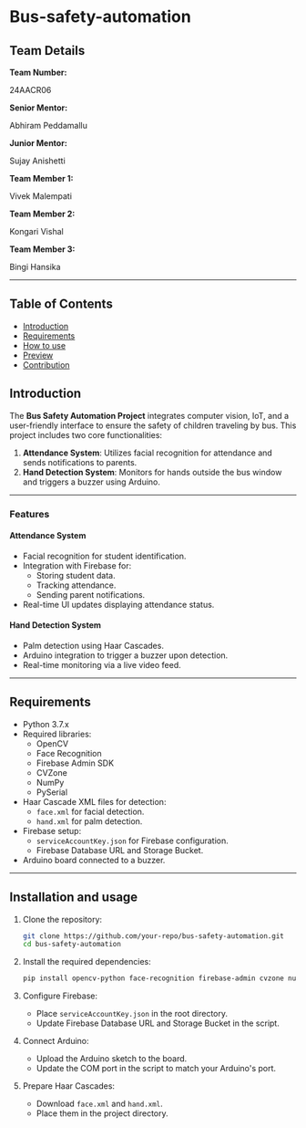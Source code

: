 # Bus-safety-automation

<h2>Team Details</h2>
<b>Team Number: </b><p>24AACR06</p>
<b>Senior Mentor:</b><p> Abhiram Peddamallu</p>
<b>Junior Mentor:</b><p> Sujay Anishetti</p>
<b>Team Member 1:</b><p> Vivek Malempati</p>
<b>Team Member 2:</b><p> Kongari Vishal</p>
<b>Team Member 3:</b><p> Bingi Hansika</p>

---
## Table of Contents
- [Introduction](#introduction) <br>
- [Requirements](#requirements) <br>
- [How to use](#installation-and-usage) <br>
- [Preview](#previews)
- [Contribution](#contribution)


## Introduction
The **Bus Safety Automation Project** integrates computer vision, IoT, and a user-friendly interface to ensure the safety of children traveling by bus. This project includes two core functionalities:

1. **Attendance System**: Utilizes facial recognition for attendance and sends notifications to parents.
2. **Hand Detection System**: Monitors for hands outside the bus window and triggers a buzzer using Arduino.

---

### Features
#### Attendance System
- Facial recognition for student identification.
- Integration with Firebase for:
  - Storing student data.
  - Tracking attendance.
  - Sending parent notifications.
- Real-time UI updates displaying attendance status.

#### Hand Detection System
- Palm detection using Haar Cascades.
- Arduino integration to trigger a buzzer upon detection.
- Real-time monitoring via a live video feed.

---

## Requirements
- Python 3.7.x 
- Required libraries:
  - OpenCV
  - Face Recognition
  - Firebase Admin SDK
  - CVZone
  - NumPy
  - PySerial
- Haar Cascade XML files for detection:
  - `face.xml` for facial detection.
  - `hand.xml` for palm detection.
- Firebase setup:
  - `serviceAccountKey.json` for Firebase configuration.
  - Firebase Database URL and Storage Bucket.
- Arduino board connected to a buzzer.

---

## Installation and usage
1. Clone the repository:
   ```bash
   git clone https://github.com/your-repo/bus-safety-automation.git
   cd bus-safety-automation
2. Install the required dependencies:
   ```bash
   pip install opencv-python face-recognition firebase-admin cvzone numpy pyserial
3. Configure Firebase:

   - Place `serviceAccountKey.json` in the root directory.
   - Update Firebase Database URL and Storage Bucket in the script.
4. Connect Arduino:

   - Upload the Arduino sketch to the board.
   - Update the COM port in the script to match your Arduino's port.
5. Prepare Haar Cascades:

   - Download `face.xml` and `hand.xml`.
   - Place them in the project directory.

